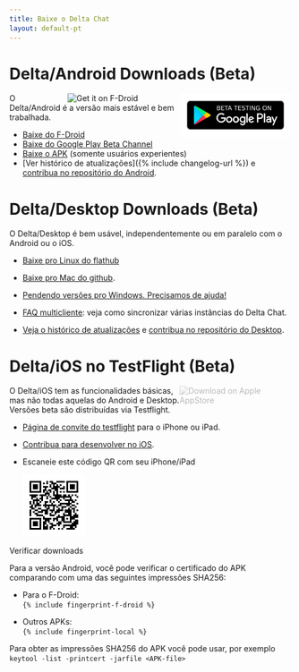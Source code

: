 ```yaml
---
title: Baixe o Delta Chat
layout: default-pt
---
```




<!-- GENERATED FILE -- DO NOT EDIT -->



# Delta/Android Downloads (Beta)

[<img style="float:right" src="../assets/home/get-it-on-gplay-beta.png" alt="Beta testing on Google Play" width="200" />](https://play.google.com/store/apps/details?id=chat.delta)
[<img style="float:right" src="../assets/home/get-it-on-fdroid.png" alt="Get it on F-Droid" width="200" />](https://f-droid.org/app/com.b44t.messenger)

O Delta/Android é a versão mais estável e bem trabalhada. 

* [Baixe do F-Droid](https://f-droid.org/app/com.b44t.messenger)
* [Baixe do Google Play Beta Channel](https://play.google.com/store/apps/details?id=chat.delta)
* [Baixe o APK](https://github.com/deltachat/deltachat-android/releases) (somente usuários experientes)
* [Ver histórico de atualizações]({% include changelog-url %}) e [contribua no repositório do Android](https://github.com/deltachat/deltachat-android/). 


# Delta/Desktop Downloads (Beta)

O Delta/Desktop é bem usável, independentemente ou em paralelo com o Android ou o iOS. 

* [Baixe pro Linux do flathub](https://flathub.org/apps/details/chat.delta.desktop)

* [Baixe pro Mac do github](https://github.com/deltachat/deltachat-desktop/releases/).  

* [Pendendo versões pro Windows. Precisamos de ajuda!](https://github.com/deltachat/deltachat-desktop/issues/606) 

* [FAQ multicliente](help#multiclient): veja como sincronizar várias instâncias do Delta Chat.

* [Veja o histórico de atualizações](https://github.com/deltachat/deltachat-desktop/blob/master/CHANGELOG.md) e
  [contribua no repositório do Desktop](https://github.com/deltachat/deltachat-desktop/). 


# Delta/iOS no TestFlight (Beta)

<img src="../assets/home/get-it-on-ios.png" alt="Download on Apple AppStore" width="200" style="float:right; filter: opacity(.3) grayscale(100%);" />

O Delta/iOS tem as funcionalidades básicas, mas não todas aquelas do Android e Desktop. 
Versões beta são distribuídas via Testflight. 

- [Página de convite do testflight](https://testflight.apple.com/join/WVoYFOZe) para o iPhone ou iPad.

- [Contribua para desenvolver no iOS](https://github.com/deltachat/deltachat-ios/). 

- Escaneie este código QR com seu iPhone/iPad

  ![Código QR](../assets/home/deltachat_testflight_qrcode.png)


Verificar downloads

Para a versão Android, você pode verificar o certificado do APK comparando com uma das seguintes impressões SHA256:  

* Para o F-Droid:  
  `{% include fingerprint-f-droid %}`

* Outros APKs:  
  `{% include fingerprint-local %}`

Para obter as impressões SHA256 do APK você pode usar, por exemplo 
`keytool -list -printcert -jarfile <APK-file>`

